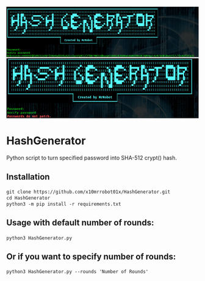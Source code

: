 <img src=hashgen.png></img>
<img src=hashgen-err.png></img>
# HashGenerator
Python script to turn specified password into SHA-512 crypt() hash. 

## Installation
```
git clone https://github.com/x10mrrobot01x/HashGenerator.git
cd HashGenerator
python3 -m pip install -r requirements.txt
```
## Usage with default number of rounds:
``python3 HashGenerator.py``
  
## Or if you want to specify number of rounds:
``python3 HashGenerator.py --rounds 'Number of Rounds'``
